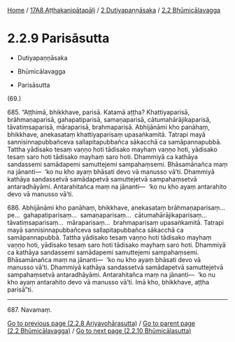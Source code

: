 
[Home](/) / [17A8 Aṭṭhakanipātapāḷi](../../../17A8.md) / [2 Dutiyapaṇṇāsaka](../../2.md) / [2.2 Bhūmicālavagga](../2.2.md)

# 2.2.9 Parisāsutta

* Dutiyapaṇṇāsaka

* Bhūmicālavagga

* Parisāsutta

(69.)

685\. “Aṭṭhimā, bhikkhave, parisā. Katamā aṭṭha? Khattiyaparisā, brāhmaṇaparisā, gahapatiparisā, samaṇaparisā, cātumahārājikaparisā, tāvatiṃsaparisā, māraparisā, brahmaparisā. Abhijānāmi kho panāhaṃ, bhikkhave, anekasataṃ khattiyaparisaṃ upasaṅkamitā. Tatrapi mayā sannisinnapubbañceva sallapitapubbañca sākacchā ca samāpannapubbā. Tattha yādisako tesaṃ vaṇṇo hoti tādisako mayhaṃ vaṇṇo hoti, yādisako tesaṃ saro hoti tādisako mayhaṃ saro hoti. Dhammiyā ca kathāya sandassemi samādapemi samuttejemi sampahaṃsemi. Bhāsamānañca maṃ na jānanti—  ‘ko nu kho ayaṃ bhāsati devo vā manusso vā’ti. Dhammiyā kathāya sandassetvā samādapetvā samuttejetvā sampahaṃsetvā antaradhāyāmi. Antarahitañca maṃ na jānanti—  ‘ko nu kho ayaṃ antarahito devo vā manusso vā’ti.

686\. Abhijānāmi kho panāhaṃ, bhikkhave, anekasataṃ brāhmaṇaparisaṃ…pe…  gahapatiparisaṃ…  samaṇaparisaṃ…  cātumahārājikaparisaṃ…  tāvatiṃsaparisaṃ…  māraparisaṃ…  brahmaparisaṃ upasaṅkamitā. Tatrapi mayā sannisinnapubbañceva sallapitapubbañca sākacchā ca samāpannapubbā. Tattha yādisako tesaṃ vaṇṇo hoti tādisako mayhaṃ vaṇṇo hoti, yādisako tesaṃ saro hoti tādisako mayhaṃ saro hoti. Dhammiyā ca kathāya sandassemi samādapemi samuttejemi sampahaṃsemi. Bhāsamānañca maṃ na jānanti—  ‘ko nu kho ayaṃ bhāsati devo vā manusso vā’ti. Dhammiyā kathāya sandassetvā samādapetvā samuttejetvā sampahaṃsetvā antaradhāyāmi. Antarahitañca maṃ na jānanti—  ‘ko nu kho ayaṃ antarahito devo vā manusso vā’ti. Imā kho, bhikkhave, aṭṭha parisā”ti.

---

687\. Navamaṃ.



[Go to previous page (2.2.8 Ariyavohārasutta)](2.2.8.md) / [Go to parent page (2.2 Bhūmicālavagga)](../2.2.md) / [Go to next page (2.2.10 Bhūmicālasutta)](2.2.10.md)


